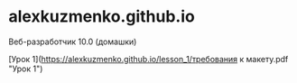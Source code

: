 

# alexkuzmenko.github.io
Веб-разработчик 10.0 (домашки)

[Урок 1](https://alexkuzmenko.github.io/lesson_1/требования к макету.pdf "Урок 1") 
